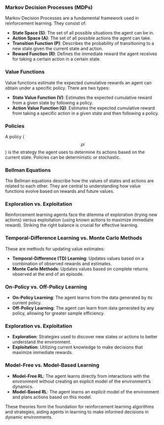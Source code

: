 ### Markov Decision Processes (MDPs)

Markov Decision Processes are a fundamental framework used in reinforcement learning. They consist of:
- **State Space (S)**: The set of all possible situations the agent can be in.
- **Action Space (A)**: The set of all possible actions the agent can take.
- **Transition Function (P)**: Describes the probability of transitioning to a new state given the current state and action.
- **Reward Function (R)**: Defines the immediate reward the agent receives for taking a certain action in a certain state.

### Value Functions

Value functions estimate the expected cumulative rewards an agent can obtain under a specific policy. There are two types:
- **State Value Function (V)**: Estimates the expected cumulative reward from a given state by following a policy.
- **Action Value Function (Q)**: Estimates the expected cumulative reward from taking a specific action in a given state and then following a policy.

### Policies

A policy ($$pi$$) is the strategy the agent uses to determine its actions based on the current state. Policies can be deterministic or stochastic.

### Bellman Equations

The Bellman equations describe how the values of states and actions are related to each other. They are central to understanding how value functions evolve based on rewards and future values.

### Exploration vs. Exploitation

Reinforcement learning agents face the dilemma of exploration (trying new actions) versus exploitation (using known actions to maximize immediate reward). Striking the right balance is crucial for effective learning.

### Temporal-Difference Learning vs. Monte Carlo Methods

These are methods for updating value estimates:
- **Temporal-Difference (TD) Learning**: Updates values based on a combination of observed rewards and estimates.
- **Monte Carlo Methods**: Updates values based on complete returns observed at the end of an episode.

### On-Policy vs. Off-Policy Learning

- **On-Policy Learning**: The agent learns from the data generated by its current policy.
- **Off-Policy Learning**: The agent can learn from data generated by any policy, allowing for greater sample efficiency.

### Exploration vs. Exploitation

- **Exploration**: Strategies used to discover new states or actions to better understand the environment.
- **Exploitation**: Utilizing current knowledge to make decisions that maximize immediate rewards.

### Model-Free vs. Model-Based Learning

- **Model-Free RL**: The agent learns directly from interactions with the environment without creating an explicit model of the environment's dynamics.
- **Model-Based RL**: The agent learns an explicit model of the environment and plans actions based on this model.

These theories form the foundation for reinforcement learning algorithms and strategies, aiding agents in learning to make informed decisions in dynamic environments.
